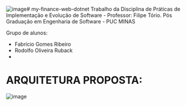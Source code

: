 ![image](https://github.com/roruback/my-finance-web-dotnet/assets/145405984/b2f93cdf-7218-4547-b335-a33e6e2f1660)# my-finance-web-dotnet
Trabalho da Disciplina de Práticas de Implementação e Evolução de Software - Professor: Filipe Tório.
Pós Graduação em Engenharia de Software  - PUC MINAS

Grupo de alunos: 
- Fabrício Gomes Ribeiro
- Rodolfo Oliveira Ruback
- 

# ARQUITETURA PROPOSTA:

![image](https://github.com/roruback/my-finance-web-dotnet/assets/145405984/59a4bb74-0fb1-439e-9d2d-72c4e0bda8e4)
